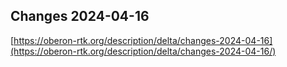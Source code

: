 ## Changes 2024-04-16

[https://oberon-rtk.org/description/delta/changes-2024-04-16](https://oberon-rtk.org/description/delta/changes-2024-04-16/)
